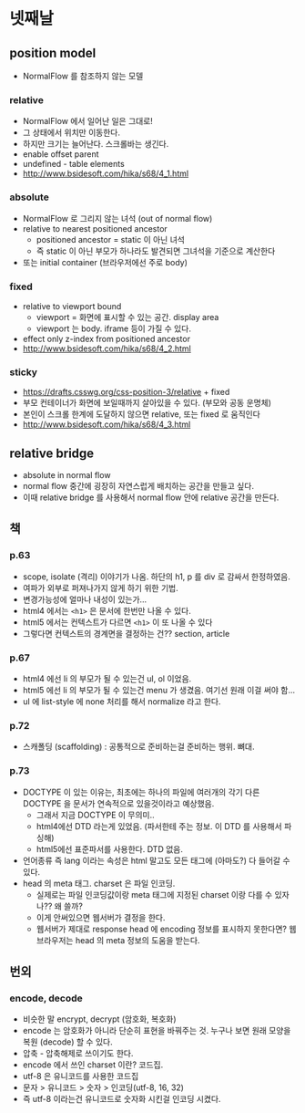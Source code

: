 # 넷째날

## position model

* NormalFlow 를 참조하지 않는 모델

### relative

* NormalFlow 에서 일어난 일은 그대로!
* 그 상태에서 위치만 이동한다.
* 하지만 크기는 늘어난다. 스크롤바는 생긴다.
* enable offset parent
* undefined - table elements
* http://www.bsidesoft.com/hika/s68/4_1.html

### absolute

* NormalFlow 로 그리지 않는 녀석 (out of normal flow)
* relative to nearest positioned ancestor 
  * positioned ancestor = static 이 아닌 녀석
  * 즉 static 이 아닌 부모가 하나라도 발견되면 그녀석을 기준으로 계산한다
* 또는 initial container (브라우저에선 주로 body)

### fixed

* relative to viewport bound
  * viewport = 화면에 표시할 수 있는 공간. display area
  * viewport 는 body. iframe 등이 가질 수 있다.
* effect only z-index from positioned ancestor
* http://www.bsidesoft.com/hika/s68/4_2.html

### sticky

* https://drafts.csswg.org/css-position-3/relative + fixed
* 부모 컨테이너가 화면에 보일때까지 살아있을 수 있다. (부모와 공동 운명체)
* 본인이 스크롤 한계에 도달하지 않으면 relative, 또는 fixed 로 움직인다
* http://www.bsidesoft.com/hika/s68/4_3.html

## relative bridge

* absolute in normal flow
* normal flow 중간에 굉장히 자연스럽게 배치하는 공간을 만들고 싶다.
* 이때 relative bridge 를 사용해서 normal flow 안에 relative 공간을 만든다.

## 책

### p.63

* scope, isolate (격리) 이야기가 나옴. 하단의 h1, p 를 div 로 감싸서 한정하였음.
* 여파가 외부로 퍼져나가지 않게 하기 위한 기법.
* 변경가능성에 얼마나 내성이 있는가... 
* html4 에서는 `<h1>` 은 문서에 한번만 나올 수 있다.
* html5 에서는 컨텍스트가 다르면 `<h1>` 이 또 나올 수 있다
* 그렇다면 컨텍스트의 경계면을 결정하는 건?? section, article

### p.67

* html4 에선 li 의 부모가 될 수 있는건 ul, ol 이었음.
* html5 에선 li 의 부모가 될 수 있는건 menu 가 생겼음. 여기선 원래 이걸 써야 함...
* ul 에 list-style 에 none 처리를 해서 normalize 라고 한다.

### p.72

* 스캐폴딩 (scaffolding) : 공통적으로 준비하는걸 준비하는 행위. 뼈대.

### p.73

* DOCTYPE 이 있는 이유는, 최초에는 하나의 파일에 여러개의 각기 다른 DOCTYPE 을 문서가 연속적으로 있을것이라고 예상했음.
  * 그래서 지금 DOCTYPE 이 무의미..
  * html4에선 DTD 라는게 있었음. (파서한테 주는 정보. 이 DTD 를 사용해서 파싱해)
  * html5에선 표준파서를 사용한다. DTD 없음.
* 언어종류 즉 lang 이라는 속성은 html 말고도 모든 태그에 (아마도?) 다 들어갈 수 있다.
* head 의 meta 태그. charset 은 파일 인코딩.  
  * 실제로는 파일 인코딩값이랑 meta 태그에 지정된 charset 이랑 다를 수 있자나?? 왜 쓸까?
  * 이게 안써있으면 웹서버가 결정을 한다.
  * 웹서버가 제대로 response head 에 encoding 정보를 표시하지 못한다면? 웹브라우저는 head 의 meta 정보의 도움을 받는다.

## 번외

### encode, decode

* 비슷한 말 encrypt, decrypt (암호화, 복호화)
* encode 는 암호화가 아니라 단순히 표현을 바꿔주는 것. 누구나 보면 원래 모양을 복원 (decode) 할 수 있다.
* 압축 - 압축해제로 쓰이기도 한다.
* encode 에서 쓰인 charset 이란? 코드집.
* utf-8 은 유니코드를 사용한 코드집
* 문자 > 유니코드 > 숫자 > 인코딩(utf-8, 16, 32) 
* 즉 utf-8 이라는건 유니코드로 숫자화 시킨걸 인코딩 시켰다.

